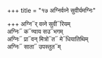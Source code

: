 +++
title = "१७ अग्निर्वव्ने सुवीर्यमग्निः"

+++
अग्नि᳓र् वव्ने सुवी᳓रियम्  
अग्निः᳓ क᳓ण्वाय सउ᳓भगम्  
अग्निः᳓ प्रा᳓वन् मित्रो᳓त᳓ मे᳓धियातिथिम्  
अग्निः᳓ साता᳓ उपस्तुत᳓म्